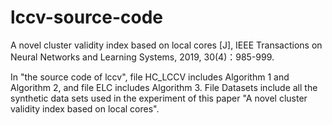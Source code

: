 # lccv-source-code
A novel cluster validity index based on local cores [J], IEEE Transactions on Neural Networks and Learning Systems, 2019, 30(4)：985-999.

In "the source code of lccv", file HC_LCCV includes Algorithm 1 and Algorithm 2, and file ELC includes Algorithm 3. File Datasets include all the synthetic data sets used in the experiment of this paper "A novel cluster validity index based on local cores".
